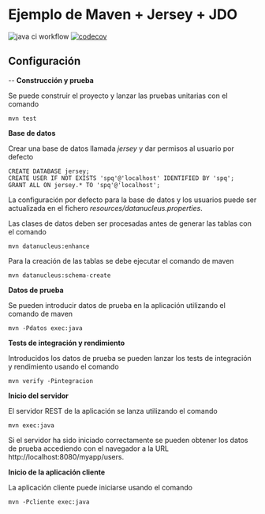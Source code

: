 Ejemplo de Maven + Jersey + JDO
===============================


![java ci workflow](https://github.com/unaguil/spq-simple-service/actions/workflows/java-ci.yml/badge.svg) [![codecov](https://codecov.io/gh/unaguil/spq-simple-service/branch/main/graph/badge.svg?token=VWV6C72V4T)](https://codecov.io/gh/unaguil/spq-simple-service)

Configuración
---------------- 
--
**Construcción y prueba**

Se puede construir el proyecto y lanzar las pruebas unitarias con el comando

    mvn test

**Base de datos**

Crear una base de datos llamada *jersey* y dar permisos al usuario por defecto

    CREATE DATABASE jersey;
    CREATE USER IF NOT EXISTS 'spq'@'localhost' IDENTIFIED BY 'spq';
    GRANT ALL ON jersey.* TO 'spq'@'localhost';

La configuración por defecto para la base de datos y los usuarios puede ser actualizada en el fichero *resources/datanucleus.properties*.

Las clases de datos deben ser procesadas antes de generar las tablas con el comando 

    mvn datanucleus:enhance

Para la creación de las tablas se debe ejecutar el comando de maven

    mvn datanucleus:schema-create

**Datos de prueba**

Se pueden introducir datos de prueba en la aplicación utilizando el comando de maven

    mvn -Pdatos exec:java

**Tests de integración y rendimiento**

Introducidos los datos de prueba se pueden lanzar los tests de integración y rendimiento usando el comando

    mvn verify -Pintegracion

**Inicio del servidor**

El servidor REST de la aplicación se lanza utilizando el comando

    mvn exec:java

Si el servidor ha sido iniciado correctamente se pueden obtener los datos de prueba accediendo con el navegador a la URL http://localhost:8080/myapp/users.


**Inicio de la aplicación cliente**

La aplicación cliente puede iniciarse usando el comando

    mvn -Pcliente exec:java